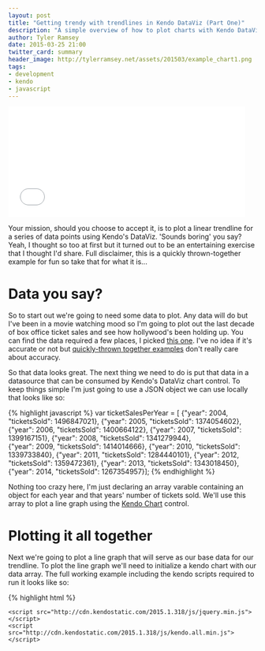 ```yaml
---
layout: post
title: "Getting trendy with trendlines in Kendo DataViz (Part One)"
description: "A simple overview of how to plot charts with Kendo DataViz and how to custom plot trendlines on those charts."
author: Tyler Ramsey
date: 2015-03-25 21:00
twitter_card: summary
header_image: http://tylerramsey.net/assets/201503/example_chart1.png
tags:
- development
- kendo
- javascript
---
```


<iframe src="//giphy.com/embed/JiL1EN1E5yriU" width="480" height="224" frameBorder="0" style="max-width: 100%" class="header-image giphy-embed" webkitAllowFullScreen mozallowfullscreen allowFullScreen></iframe>

<br />

Your mission, should you choose to accept it, is to plot a linear trendline for a series of data points using Kendo's DataViz. 'Sounds boring' you say? Yeah, I thought so too at first but it turned out to be an entertaining exercise that I thought I'd share. Full disclaimer, this is a quickly thrown-together example for fun so take that for what it is...

# Data you say?

So to start out we're going to need some data to plot. Any data will do but I've been in a movie watching mood so I'm going to plot out the last decade of box office ticket sales and see how hollywood's been holding up. You can find the data required a few places, I picked [this one](http://pro.boxoffice.com/statistics/yearly "Yearly Box Office Sales"). I've no idea if it's accurate or not but [quickly-thrown together examples](http://blogs.msdn.com/b/oldnewthing/archive/2013/10/14/10456386.aspx "Little Programs") don't really care about accuracy.

So that data looks great. The next thing we need to do is put that data in a datasource that can be consumed by Kendo's DataViz chart control. To keep things simple I'm just going to use a JSON object we can use locally that looks like so:

{% highlight javascript %}
var ticketSalesPerYear = [
    {"year": 2004, "ticketsSold": 1496847021},
    {"year": 2005, "ticketsSold": 1374054602},
    {"year": 2006, "ticketsSold": 1400664122},
    {"year": 2007, "ticketsSold": 1399167151},
    {"year": 2008, "ticketsSold": 1341279944},    
    {"year": 2009, "ticketsSold": 1414014666},
    {"year": 2010, "ticketsSold": 1339733840},
    {"year": 2011, "ticketsSold": 1284440101},
    {"year": 2012, "ticketsSold": 1359472361},
    {"year": 2013, "ticketsSold": 1343018450},
    {"year": 2014, "ticketsSold": 1267354957}];
{% endhighlight %}

Nothing too crazy here, I'm just declaring an array varable containing an object for each year and that years' number of tickets sold. We'll use this array to plot a line graph using the [Kendo Chart](http://demos.telerik.com/kendo-ui/line-charts/index) control.

# Plotting it all together

Next we're going to plot a line graph that will serve as our base data for our trendline. To plot the line graph we'll need to initialize a kendo chart with our data array. The full working example including the kendo scripts required to run it looks like so:

{% highlight html %}
<!DOCTYPE html>
<html>
<head>
    <title></title>
    <link rel="stylesheet" href="http://cdn.kendostatic.com/2015.1.318/styles/kendo.common-material.min.css" />
    <link rel="stylesheet" href="http://cdn.kendostatic.com/2015.1.318/styles/kendo.material.min.css" />
    <link rel="stylesheet" href="http://cdn.kendostatic.com/2015.1.318/styles/kendo.dataviz.min.css" />
    <link rel="stylesheet" href="http://cdn.kendostatic.com/2015.1.318/styles/kendo.dataviz.material.min.css" />

    <script src="http://cdn.kendostatic.com/2015.1.318/js/jquery.min.js"></script>
    <script src="http://cdn.kendostatic.com/2015.1.318/js/kendo.all.min.js"></script>
</head>
<body>
<div id="example">
    <div id="chart"></div>
    <script>
        var ticketSalesPerYear = [
            {"year": 2004, "ticketsSold": 1496847021},
            {"year": 2005, "ticketsSold": 1374054602},
            {"year": 2006, "ticketsSold": 1400664122},
            {"year": 2007, "ticketsSold": 1399167151},
            {"year": 2008, "ticketsSold": 1341279944},
            {"year": 2009, "ticketsSold": 1414014666},
            {"year": 2010, "ticketsSold": 1339733840},
            {"year": 2011, "ticketsSold": 1284440101},
            {"year": 2012, "ticketsSold": 1359472361},
            {"year": 2013, "ticketsSold": 1343018450},
            {"year": 2014, "ticketsSold": 1267354957}];

        function createChart() {
            $("#chart").kendoChart({
                dataSource: {
                    data: ticketSalesPerYear
                },
                title: {
                    text: "Total Box Office Ticket Sales"
                },
                legend: {
                    visible: false
                },
                seriesDefaults: {
                    type: "line",
                    labels: {
                        visible: false,
                        format: "n0",
                        background: "transparent"
                    }
                },
                series: [{
                    field: "ticketsSold",
                }],
                valueAxis: {
                  labels: {
                    format: "n0" 
                  }
                },
                categoryAxis: {
                    field: "year",
                    majorGridLines: {
                        visible: false
                    },
                }
            });
        }

        $(document).ready(createChart);
    </script>
</div>
</body>
</html>

{% endhighlight %}

Again, this is fairly straight forward. We're adding the html required to get the example to run, creating our array and then generating a kendo chart on the div with the id "#chart" using our array as the data source's data parameter. I'm not going to get too in-depth with how the kendo chart works as you can find more detailed examples on their site. However, in general you pass it an array of objects, then define which field in the array will serve as the "series", define which field will serve as the "category axis" and then kendo does the rest. 

If you throw that code in an html page and open it up in your browser it should render something like this: 

[![example_chart1](http://tylerramsey.net/assets/201503/example_chart1.png "Click for js fiddle")](https://jsfiddle.net/ramseytm/d79q8p33/)
{: style="text-align: center"}

# Getting to the point

OK, so that looks great and we've got a base to work with. Now, let's say we want to demonstrate the over-all trend of the number of box office tickets sold in the past decade using a linear trendline. Kendo, at the time of writing, does not have a built-in way of generate a trendline like, say, Excel does. So we'll have to do it manually.

Fortunately, we've already demonstrated the Kendo chart can easily draw lines between the points in our series quite easily. So, all we have to do to draw a trendline is calculate the start and end point of the line and add it as a new series for the chart widget to draw for us. That's exactly what we'll do in the [next post](http://tylerramsey.net/2015/03/29/trendy-with-trendlines-part2.html). 